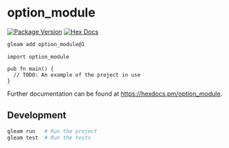# option_module

[![Package Version](https://img.shields.io/hexpm/v/option_module)](https://hex.pm/packages/option_module)
[![Hex Docs](https://img.shields.io/badge/hex-docs-ffaff3)](https://hexdocs.pm/option_module/)

```sh
gleam add option_module@1
```
```gleam
import option_module

pub fn main() {
  // TODO: An example of the project in use
}
```

Further documentation can be found at <https://hexdocs.pm/option_module>.

## Development

```sh
gleam run   # Run the project
gleam test  # Run the tests
```
